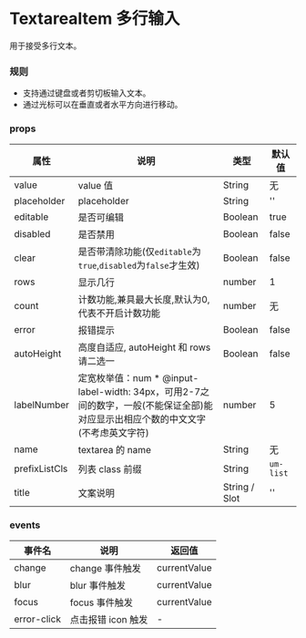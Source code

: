 # TextareaItem 多行输入

用于接受多行文本。

### 规则
 * 支持通过键盘或者剪切板输入文本。
 * 通过光标可以在垂直或者水平方向进行移动。

### props

| 属性 | 说明 | 类型 | 默认值 |
| --- | --- | --- | --- |
| value | value 值 | String | 无 |
| placeholder | placeholder | String | '' |
| editable | 是否可编辑	 | Boolean | true |
| disabled | 是否禁用	 | Boolean | false |
| clear | 是否带清除功能(仅`editable`为`true`,`disabled`为`false`才生效) | Boolean | false |
| rows | 显示几行 | number | 1 |
| count | 计数功能,兼具最大长度,默认为0,代表不开启计数功能 | number | 无 |
| error | 报错提示 | Boolean | false |
| autoHeight | 高度自适应, autoHeight 和 rows 请二选一 | Boolean | false |
| labelNumber | 定宽枚举值：num * @input-label-width: 34px，可用2-7之间的数字，一般(不能保证全部)能对应显示出相应个数的中文文字(不考虑英文字符) | number | 5 |
| name | textarea 的 name | String | 无 |
| prefixListCls | 列表 class 前缀 | String | `um-list` |
| title | 文案说明 | String \/ Slot | '' |


### events

| 事件名 | 说明 | 返回值 |
| --- | --- | --- |
| change | change 事件触发 | currentValue |
| blur | blur 事件触发 | currentValue |
| focus | focus 事件触发 | currentValue |
| error-click | 点击报错 icon 触发 | - |
